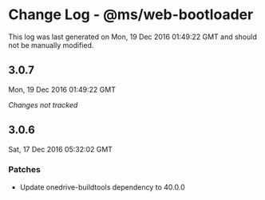 # Change Log - @ms/web-bootloader

This log was last generated on Mon, 19 Dec 2016 01:49:22 GMT and should not be manually modified.

## 3.0.7
Mon, 19 Dec 2016 01:49:22 GMT

*Changes not tracked*

## 3.0.6
Sat, 17 Dec 2016 05:32:02 GMT

### Patches

- Update onedrive-buildtools dependency to 40.0.0

